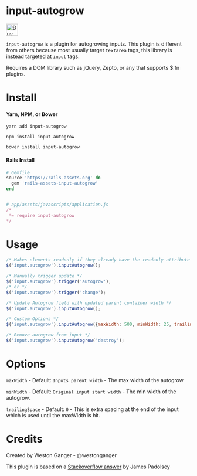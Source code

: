 # input-autogrow
<a href='https://ko-fi.com/A5071NK' target='_blank'><img height='32' style='border:0px;height:32px;' src='https://az743702.vo.msecnd.net/cdn/kofi1.png?v=a' border='0' alt='Buy Me a Coffee' /></a> 

`input-autogrow` is a plugin for autogrowing inputs. This plugin is different from others because most usually target `textarea` tags, this library is instead targeted at `input` tags.

Requires a DOM library such as jQuery, Zepto, or any that supports $.fn plugins.

# Install

#### Yarn, NPM, or Bower
```
yarn add input-autogrow

npm install input-autogrow

bower install input-autogrow
```

#### Rails Install
```ruby
# Gemfile
source 'https://rails-assets.org' do
  gem 'rails-assets-input-autogrow'
end


# app/assets/javascripts/application.js
/*
 *= require input-autogrow
*/
```

# Usage
```javascript
/* Makes elements readonly if they already have the readonly attribute */
$('input.autogrow').inputAutogrow();

/* Manually trigger update */
$('input.autogrow').trigger('autogrow');
/* or */
$('input.autogrow').trigger('change');

/* Update Autogrow field with updated parent container width */
$('input.autogrow').inputAutogrow();

/* Custom Options */
$('input.autogrow').inputAutogrow({maxWidth: 500, minWidth: 25, trailingSpace: 10});

/* Remove autogrow from input */
$('input.autogrow').inputAutogrow('destroy');
```

# Options
`maxWidth` - Default: `Inputs parent width` - The max width of the autogrow

`minWidth` - Default: `Original input start width` - The min width of the autogrow. 

`trailingSpace` - Default: `0` - This is extra spacing at the end of the input which is used until the maxWidth is hit.

# Credits
Created by Weston Ganger - @westonganger

This plugin is based on a [Stackoverflow answer](http://stackoverflow.com/questions/931207) by James Padolsey
